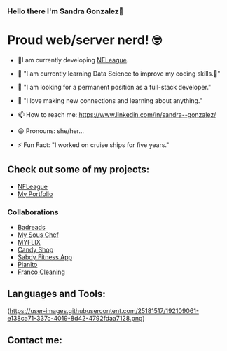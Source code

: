 ### Hello there I'm Sandra Gonzalez👋

# Proud web/server nerd! 🤓

<!--
**sandyjtech/sandyjtech** is a ✨ _special_ ✨ repository because its `README.md` (this file) appears on your GitHub profile.

-->
- 🔭I am currently developing [NFLeague](https://github.com/sandyjtech/fleague).

- 🌱 "I am currently learning Data Science to improve my coding skills.👯"

- 🤔 "I am looking for a permanent position as a full-stack developer."

- 💬 "I love making new connections and learning about anything."

- 📫 How to reach me: https://www.linkedin.com/in/sandra--gonzalez/

- 😄 Pronouns: she/her...

- ⚡ Fun Fact: "I worked on cruise ships for five years."

## Check out some of my projects:
- [NFLeague](https://github.com/sandyjtech/fleague)
- [My Portfolio](https://github.com/sandyjtech/sandra-gonzalez)
### Collaborations
- [Badreads](https://sandyjtech.github.io/badreads/)
- [My Sous Chef](https://github.com/sandyjtech/my-sous-chef)
- [MYFLIX](https://sandyjime21.github.io/MYFLIX/)
- [Candy Shop](https://sandyjime21.github.io/Candy-Shop/)
- [Sabdy Fitness App](https://sabdyfitness.com/)
- [Pianito](https://sandyjime21.github.io/Pianito/)
- [Franco Cleaning](https://sandyjime21.github.io/Franco-Cleaning/)

## Languages and Tools:
(https://user-images.githubusercontent.com/25181517/192109061-e138ca71-337c-4019-8d42-4792fdaa7128.png)

## Contact me:
<i class="fab fa-html5"></i> <i class="fab fa-css3"></i> <i class="fab fa-js"></i>
